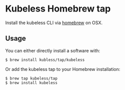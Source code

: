 # Kubeless Homebrew tap

Install the kubeless CLI via [homebrew](http://brew.sh) on OSX.

## Usage

You can either directly install a software with:

    $ brew install kubless/tap/kubeless

Or add the kubeless tap to your Homebrew installation:

    $ brew tap kubeless/tap
    $ brew install kubeless
